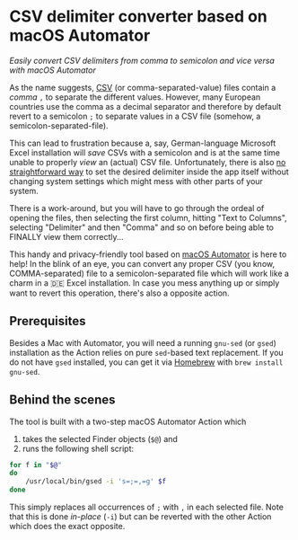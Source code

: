 # CSV delimiter converter based on macOS Automator
*Easily convert CSV delimiters from comma to semicolon and vice versa with macOS Automator*

As the name suggests, [CSV](https://en.wikipedia.org/wiki/Comma-separated_values#Standardization) (or comma-separated-value) files contain a *comma* `,`  to separate the different values. However, many European countries use the comma as a decimal separator and therefore by default revert to a semicolon `;` to separate values in a CSV file (somehow, a semicolon-separated-file).

This can lead to frustration because a, say, German-language Microsoft Excel installation will *save* CSVs with a semicolon and is at the same time unable to properly *view* an (actual) CSV file. Unfortunately, there is also [no straightforward way](https://superuser.com/a/988762) to set the desired delimiter inside the app itself without changing system settings which might mess with other parts of your system.

There is a work-around, but you will have to go through the ordeal of opening the files, then selecting the first column, hitting "Text to Columns", selecting "Delimiter" and then "Comma" and so on before being able to FINALLY view them correctly...

This handy and privacy-friendly tool based on [macOS Automator](https://support.apple.com/guide/automator/welcome/mac) is here to help! In the blink of an eye, you can convert any proper CSV (you know, COMMA-separated) file to a semicolon-separated file which will work like a charm in a :de: Excel installation. In case you mess anything up or simply want to revert this operation, there's also a opposite action.

## Prerequisites
Besides a Mac with Automator, you will need a running `gnu-sed` (or `gsed`) installation as the Action relies on pure `sed`-based text replacement. If you do not have `gsed` installed, you can get it via [Homebrew](https://formulae.brew.sh/formula/gnu-sed) with `brew install gnu-sed`.

## Behind the scenes
The tool is built with a two-step macOS Automator Action which
1. takes the selected Finder objects (`$@`) and
2. runs the following shell script:

```bash
for f in "$@"
do
	/usr/local/bin/gsed -i 's=;=,=g' $f
done
```

This simply replaces all occurrences of `;` with `,` in each selected file. Note that this is done *in-place* (`-i`) but can be reverted with the other Action which does the exact opposite.
